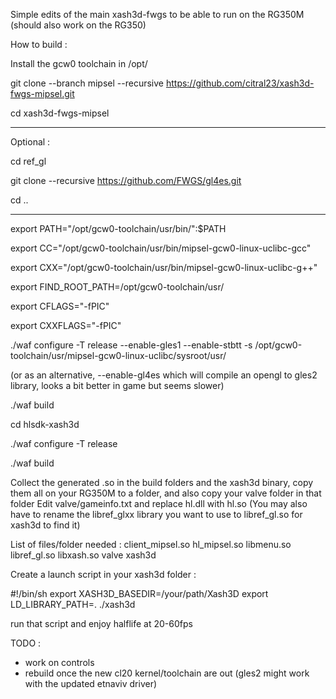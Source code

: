Simple edits of the main xash3d-fwgs to be able to run on the RG350M (should also work on the RG350)

How to build :

Install the gcw0 toolchain in /opt/

git clone --branch mipsel --recursive https://github.com/citral23/xash3d-fwgs-mipsel.git

cd xash3d-fwgs-mipsel

--------------------

Optional : 

cd ref_gl 

git clone --recursive https://github.com/FWGS/gl4es.git 

cd ..

--------------------

export PATH="/opt/gcw0-toolchain/usr/bin/":$PATH

export CC="/opt/gcw0-toolchain/usr/bin/mipsel-gcw0-linux-uclibc-gcc"

export CXX="/opt/gcw0-toolchain/usr/bin/mipsel-gcw0-linux-uclibc-g++"

export FIND_ROOT_PATH=/opt/gcw0-toolchain/usr/

export CFLAGS="-fPIC"

export CXXFLAGS="-fPIC"

./waf configure -T release --enable-gles1 --enable-stbtt -s /opt/gcw0-toolchain/usr/mipsel-gcw0-linux-uclibc/sysroot/usr/

(or as an alternative, --enable-gl4es which will compile an opengl to gles2 library, looks a bit better in game but seems slower)

./waf build


cd hlsdk-xash3d

./waf configure -T release

./waf build

Collect the generated .so in the build folders and the xash3d binary, copy them all on your RG350M to a folder, and also copy your valve folder in that folder
Edit valve/gameinfo.txt and replace hl.dll with hl.so (You may also have to rename the libref_glxx library you want to use to libref_gl.so for xash3d to find it)

List of files/folder needed :
client_mipsel.so
hl_mipsel.so
libmenu.so
libref_gl.so
libxash.so
valve
xash3d

Create a launch script in your xash3d folder :

#!/bin/sh
export XASH3D_BASEDIR=/your/path/Xash3D
export LD_LIBRARY_PATH=.
./xash3d

run that script and enjoy halflife at 20-60fps

TODO : 

- work on controls
- rebuild once the new cl20 kernel/toolchain are out (gles2 might work with the updated etnaviv driver)


